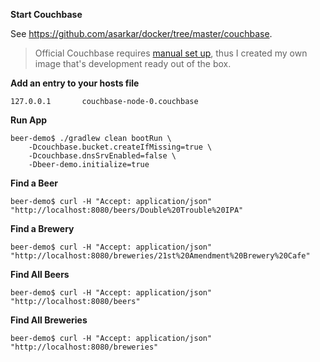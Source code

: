 **Start Couchbase**

See https://github.com/asarkar/docker/tree/master/couchbase.

> Official Couchbase requires [manual set up]((https://hub.docker.com/r/couchbase/server/)), thus I created
my own image that's development ready out of the box.

**Add an entry to your hosts file**
```
127.0.0.1       couchbase-node-0.couchbase
```

**Run App**
```
beer-demo$ ./gradlew clean bootRun \
    -Dcouchbase.bucket.createIfMissing=true \
    -Dcouchbase.dnsSrvEnabled=false \
    -Dbeer-demo.initialize=true
```

**Find a Beer**
```
beer-demo$ curl -H "Accept: application/json" "http://localhost:8080/beers/Double%20Trouble%20IPA"
```

**Find a Brewery**
```
beer-demo$ curl -H "Accept: application/json" "http://localhost:8080/breweries/21st%20Amendment%20Brewery%20Cafe"
```

**Find All Beers**
```
beer-demo$ curl -H "Accept: application/json" "http://localhost:8080/beers"
```

**Find All Breweries**
```
beer-demo$ curl -H "Accept: application/json" "http://localhost:8080/breweries"
```
